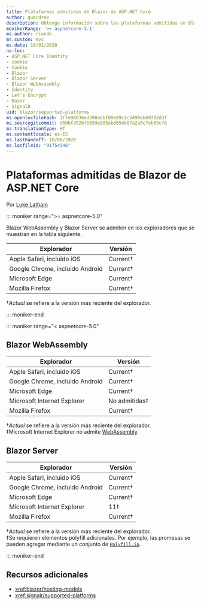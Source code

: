 ```yaml
---
title: Plataformas admitidas de Blazor de ASP.NET Core
author: guardrex
description: Obtenga información sobre las plataformas admitidas en Blazor de ASP.NET Core.
monikerRange: '>= aspnetcore-3.1'
ms.author: riande
ms.custom: mvc
ms.date: 10/01/2020
no-loc:
- ASP.NET Core Identity
- cookie
- Cookie
- Blazor
- Blazor Server
- Blazor WebAssembly
- Identity
- Let's Encrypt
- Razor
- SignalR
uid: blazor/supported-platforms
ms.openlocfilehash: 1ffe98636ed200adbf00e89c2c3499eb69792d3f
ms.sourcegitcommit: d60bfd52bfb559e805abd654b87a2a0c7eb69cf8
ms.translationtype: HT
ms.contentlocale: es-ES
ms.lasthandoff: 10/06/2020
ms.locfileid: "91754546"
---
```

# <a name="aspnet-core-no-locblazor-supported-platforms"></a>Plataformas admitidas de Blazor de ASP.NET Core

Por [Luke Latham](https://github.com/guardrex)

::: moniker range=">= aspnetcore-5.0"

Blazor WebAssembly y Blazor Server se admiten en los exploradores que se muestran en la tabla siguiente.

| Explorador                          | Versión         |
| -------------------------------- | --------------- |
| Apple Safari, incluido iOS      | Current&dagger; |
| Google Chrome, incluido Android | Current&dagger; |
| Microsoft Edge                   | Current&dagger; |
| Mozilla Firefox                  | Current&dagger; |  

&dagger;*Actual* se refiere a la versión más reciente del explorador.  

::: moniker-end

::: moniker range="< aspnetcore-5.0"

## Blazor WebAssembly

| Explorador                          | Versión               |
| -------------------------------- | --------------------- |
| Apple Safari, incluido iOS      | Current&dagger;       |
| Google Chrome, incluido Android | Current&dagger;       |
| Microsoft Edge                   | Current&dagger;       |
| Microsoft Internet Explorer      | No admitidas&Dagger; |
| Mozilla Firefox                  | Current&dagger;       |  

&dagger;*Actual* se refiere a la versión más reciente del explorador.  
&Dagger;Microsoft Internet Explorer no admite [WebAssembly](https://webassembly.org).

## Blazor Server

| Explorador                          | Versión         |
| -------------------------------- | --------------- |
| Apple Safari, incluido iOS      | Current&dagger; |
| Google Chrome, incluido Android | Current&dagger; |
| Microsoft Edge                   | Current&dagger; |
| Microsoft Internet Explorer      | 11&Dagger;      |
| Mozilla Firefox                  | Current&dagger; |

&dagger;*Actual* se refiere a la versión más reciente del explorador.  
&Dagger;Se requieren elementos polyfill adicionales. Por ejemplo, las promesas se pueden agregar mediante un conjunto de [`Polyfill.io`](https://polyfill.io/v3/).

::: moniker-end

## <a name="additional-resources"></a>Recursos adicionales

* <xref:blazor/hosting-models>
* <xref:signalr/supported-platforms>

